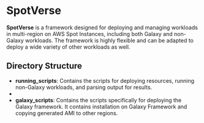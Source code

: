 # SpotVerse

**SpotVerse** is a framework designed for deploying and managing workloads in multi-region on AWS Spot Instances, including both Galaxy and non-Galaxy workloads. The framework is highly flexible and can be adapted to deploy a wide variety of other workloads as well.

## Directory Structure

- **running_scripts**: Contains the scripts for deploying resources, running non-Galaxy workloads, and parsing output for results. 
- 
- **galaxy_scripts**: Contains the scripts specifically for deploying the Galaxy framework. It contains installation on Galaxy Framework and copying generated AMI to other regions. 
